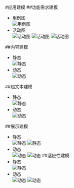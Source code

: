 #应用建模
##功能需求建模
+ 用例图  
![用例图](https://github.com/131213web/ProjectTask/blob/master/tasks/task04/use_case.png "MdCharm")
+ 活动图   
![活动图](https://github.com/131213web/ProjectTask/blob/master/tasks/task04/activity_diagram1.png "活动图")
![活动图](https://github.com/131213web/ProjectTask/blob/master/tasks/task04/activity_diagram2.png "活动图")
![活动图](https://github.com/131213web/ProjectTask/blob/master/tasks/task04/activity_diagram3.png "活动图")

##内容建模
+ 静态  
![静态](https://github.com/131213web/ProjectTask/blob/master/tasks/task04/classDiagram.png "类图")
+ 动态  
![动态](https://github.com/131213web/ProjectTask/blob/master/tasks/task04/state_diagram.png "状态图")

##超文本建模
+ 静态  
![静态](qrc:/mdcharm.png "MdCharm")
+ 动态  
![动态](qrc:/mdcharm.png "MdCharm")

##展示建模
+ 静态  
![静态](https://github.com/131213web/ProjectTask/blob/master/tasks/task04/presentation_1.png "MdCharm")
![静态](https://github.com/131213web/ProjectTask/blob/master/tasks/task04/presentation_2.PNG "MdCharm")
+ 动态  
![动态](https://github.com/131213web/ProjectTask/blob/master/tasks/task04/presentation_3.PNG "MdCharm")
![动态](https://github.com/131213web/ProjectTask/blob/master/tasks/task04/presentation_4.PNG "MdCharm")
##适应性建模
+ 静态  
![静态](https://github.com/131213web/ProjectTask/blob/master/tasks/task04/adaptivemodel_3.PNG "MdCharm")
+ 动态  
![动态](https://github.com/131213web/ProjectTask/blob/master/tasks/task04/adaptivemodel_1.PNG "MdCharm")
![动态](https://github.com/131213web/ProjectTask/blob/master/tasks/task04/adaptivemodel_2.PNG "MdCharm")
